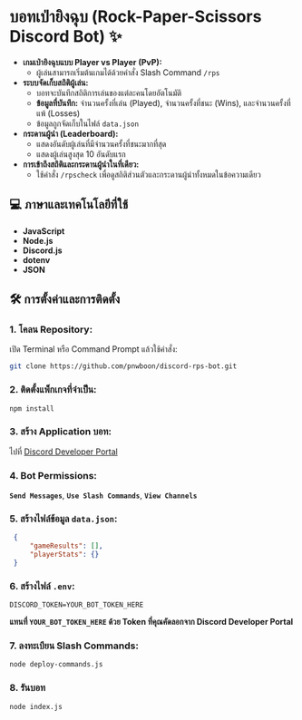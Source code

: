 # บอทเป่ายิงฉุบ (Rock-Paper-Scissors Discord Bot) ✨
* **เกมเป่ายิงฉุบแบบ Player vs Player (PvP):**
    * ผู้เล่นสามารถเริ่มต้นเกมได้ด้วยคำสั่ง Slash Command `/rps`
* **ระบบจัดเก็บสถิติผู้เล่น:**
    * บอทจะบันทึกสถิติการเล่นของแต่ละคนโดยอัตโนมัติ
    * **ข้อมูลที่บันทึก:** จำนวนครั้งที่เล่น (Played), จำนวนครั้งที่ชนะ (Wins), และจำนวนครั้งที่แพ้ (Losses)
    * ข้อมูลถูกจัดเก็บในไฟล์ `data.json`
* **กระดานผู้นำ (Leaderboard):**
    * แสดงอันดับผู้เล่นที่มีจำนวนครั้งที่ชนะมากที่สุด
    * แสดงผู้เล่นสูงสุด 10 อันดับแรก
* **การเข้าถึงสถิติและกระดานผู้นำในที่เดียว:**
    * ใช้คำสั่ง `/rpscheck` เพื่อดูสถิติส่วนตัวและกระดานผู้นำทั้งหมดในข้อความเดียว
 
## 💻 ภาษาและเทคโนโลยีที่ใช้
* **JavaScript**
* **Node.js**
* **Discord.js**
* **dotenv**
* **JSON**

## 🛠️ การตั้งค่าและการติดตั้ง
### 1. **โคลน Repository:**
   เปิด Terminal หรือ Command Prompt แล้วใช้คำสั่ง:
   ```bash
   git clone https://github.com/pnwboon/discord-rps-bot.git
   ```
### 2. **ติดตั้งแพ็กเกจที่จำเป็น:**
   ```bash
   npm install
   ```
### 3. **สร้าง Application บอท:**
   ไปที่ [Discord Developer Portal](https://discord.com/developers/applications)
    
### 4. **Bot Permissions:**
   **`Send Messages`**, **`Use Slash Commands`**, **`View Channels`**

### 5. **สร้างไฟล์ข้อมูล `data.json`:**
   ```json
    {
        "gameResults": [],
        "playerStats": {}
    }
   ```

### 6. **สร้างไฟล์ `.env`:**
   ```
   DISCORD_TOKEN=YOUR_BOT_TOKEN_HERE
   ```
   **แทนที่ `YOUR_BOT_TOKEN_HERE` ด้วย Token ที่คุณคัดลอกจาก Discord Developer Portal**

### 7. **ลงทะเบียน Slash Commands:**
   ```bash
   node deploy-commands.js
   ```
### 8. **รันบอท**
   ```bash
   node index.js
   ```
